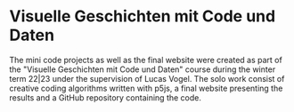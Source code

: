 # Visuelle Geschichten mit Code und Daten

The mini code projects as well as the final website were created as part of the "Visuelle Geschichten mit Code und Daten" course during the winter term 22|23 under the supervision of Lucas Vogel. The solo work consist of creative coding algorithms written with p5js, a final website presenting the results and a GitHub repository containing the code.
